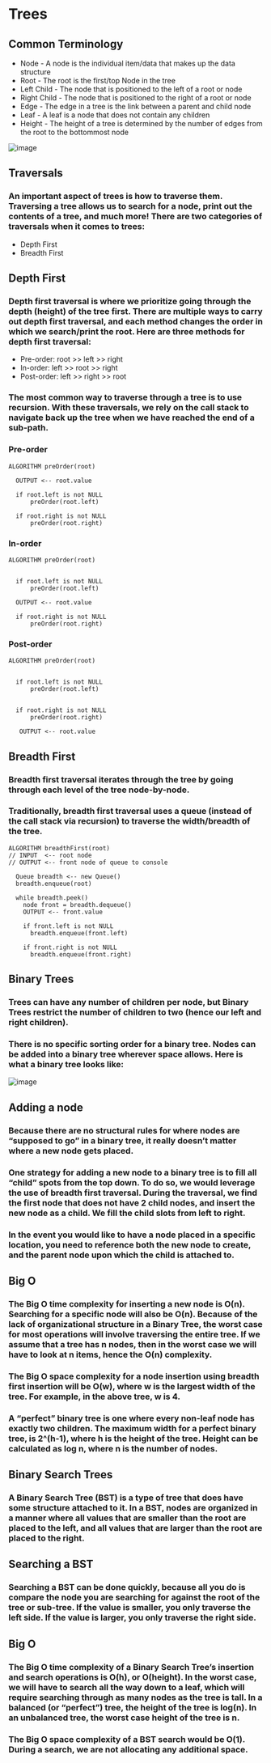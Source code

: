 # Trees

## Common Terminology
- Node - A node is the individual item/data that makes up the data structure
- Root - The root is the first/top Node in the tree
- Left Child - The node that is positioned to the left of a root or node
- Right Child - The node that is positioned to the right of a root or node
- Edge - The edge in a tree is the link between a parent and child node
- Leaf - A leaf is a node that does not contain any children
- Height - The height of a tree is determined by the number of edges from the root to the bottommost node

![image](images/tree.PNG)

## Traversals

### An important aspect of trees is how to traverse them. Traversing a tree allows us to search for a node, print out the contents of a tree, and much more! There are two categories of traversals when it comes to trees:

- Depth First
- Breadth First

## Depth First

### Depth first traversal is where we prioritize going through the depth (height) of the tree first. There are multiple ways to carry out depth first traversal, and each method changes the order in which we search/print the root. Here are three methods for depth first traversal:

- Pre-order: root >> left >> right
- In-order: left >> root >> right
- Post-order: left >> right >> root

### The most common way to traverse through a tree is to use recursion. With these traversals, we rely on the call stack to navigate back up the tree when we have reached the end of a sub-path.

### **Pre-order**

```
ALGORITHM preOrder(root)

  OUTPUT <-- root.value

  if root.left is not NULL
      preOrder(root.left)

  if root.right is not NULL
      preOrder(root.right)
```

### **In-order**

```
ALGORITHM preOrder(root)

  
  if root.left is not NULL
      preOrder(root.left)

  OUTPUT <-- root.value

  if root.right is not NULL
      preOrder(root.right)
```

### **Post-order**

```
ALGORITHM preOrder(root)

  
  if root.left is not NULL
      preOrder(root.left)

 
  if root.right is not NULL
      preOrder(root.right)

   OUTPUT <-- root.value
```

## Breadth First

### Breadth first traversal iterates through the tree by going through each level of the tree node-by-node.
### Traditionally, breadth first traversal uses a queue (instead of the call stack via recursion) to traverse the width/breadth of the tree.
```
ALGORITHM breadthFirst(root)
// INPUT  <-- root node
// OUTPUT <-- front node of queue to console

  Queue breadth <-- new Queue()
  breadth.enqueue(root)

  while breadth.peek()
    node front = breadth.dequeue()
    OUTPUT <-- front.value

    if front.left is not NULL
      breadth.enqueue(front.left)

    if front.right is not NULL
      breadth.enqueue(front.right)
```

## Binary Trees

### Trees can have any number of children per node, but Binary Trees restrict the number of children to two (hence our left and right children).

### There is no specific sorting order for a binary tree. Nodes can be added into a binary tree wherever space allows. Here is what a binary tree looks like:

![image](images/binary-tree.PNG)

## Adding a node

### Because there are no structural rules for where nodes are “supposed to go” in a binary tree, it really doesn’t matter where a new node gets placed.

### One strategy for adding a new node to a binary tree is to fill all “child” spots from the top down. To do so, we would leverage the use of breadth first traversal. During the traversal, we find the first node that does not have 2 child nodes, and insert the new node as a child. We fill the child slots from left to right.

### In the event you would like to have a node placed in a specific location, you need to reference both the new node to create, and the parent node upon which the child is attached to.

## Big O

### The Big O time complexity for inserting a new node is O(n). Searching for a specific node will also be O(n). Because of the lack of organizational structure in a Binary Tree, the worst case for most operations will involve traversing the entire tree. If we assume that a tree has n nodes, then in the worst case we will have to look at n items, hence the O(n) complexity.

### The Big O space complexity for a node insertion using breadth first insertion will be O(w), where w is the largest width of the tree. For example, in the above tree, w is 4.

### A “perfect” binary tree is one where every non-leaf node has exactly two children. The maximum width for a perfect binary tree, is 2^(h-1), where h is the height of the tree. Height can be calculated as log n, where n is the number of nodes.

## Binary Search Trees
### A Binary Search Tree (BST) is a type of tree that does have some structure attached to it. In a BST, nodes are organized in a manner where all values that are smaller than the root are placed to the left, and all values that are larger than the root are placed to the right.

## Searching a BST

### Searching a BST can be done quickly, because all you do is compare the node you are searching for against the root of the tree or sub-tree. If the value is smaller, you only traverse the left side. If the value is larger, you only traverse the right side.

## Big O
### The Big O time complexity of a Binary Search Tree’s insertion and search operations is O(h), or O(height). In the worst case, we will have to search all the way down to a leaf, which will require searching through as many nodes as the tree is tall. In a balanced (or “perfect”) tree, the height of the tree is log(n). In an unbalanced tree, the worst case height of the tree is n.

### The Big O space complexity of a BST search would be O(1). During a search, we are not allocating any additional space.